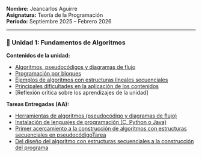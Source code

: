 **Nombre:** Jeancarlos Aguirre  
**Asignatura:** Teoría de la Programación  
**Período:** Septiembre 2025 – Febrero 2026  

---

### 🧩 Unidad 1: Fundamentos de Algoritmos  

**Contenidos de la unidad:**  
- [Algoritmos, pseudocódigos y diagramas de flujo](contenidosUnidad/algoritmos)
- [Programación por bloques](contenidosUnidad/programacionBloques)
- [Ejemplos de algoritmos con estructuras lineales secuenciales](contenidosUnidad/algoritmos/pseudocodigos)  
- [Principales dificultades en la aplicación de los contenidos](contenidosUnidad/dificultadesAp.md)
- [Reflexión crítica sobre los aprendizajes de la unidad]

**Tareas Entregadas (AA):**
- [Herramientas de algoritmos (pseudocódigo y diagramas de flujo)](tareasEntregadas/Actividad_1_Teoria_de_la_Programacion_Jeancarlos_Aguirre.pdf)
- [Instalación de lenguajes de programación (C, Python o Java) ](tareasEntregadas/AA_Actividad_Nro2_Teoria_de_la_Programacion_Jeancarlos_Aguirre.pdf)
- [Primer acercamiento a la construcción de algoritmos con estructuras secuenciales en pseudocódigoTarea](tareasEntregadas/APE_Nro._1_Teoria_de_la_Programacion_Jeancarlos_Aguirre.pdf)
- [Del diseño del algoritmo con estructuras secuenciales a la construcción del programa](tareasEntregadas/APE_Teoría_de_la_programación_Unidad_1_Jeancarlos_Aguirre_Del_diseño_del_algoritmo.pdf)
